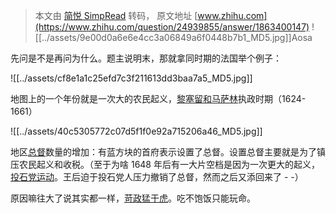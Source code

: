 > 本文由 [简悦 SimpRead](http://ksria.com/simpread/) 转码， 原文地址 [www.zhihu.com](https://www.zhihu.com/question/24939855/answer/1863400147) ![[../assets/9e00d0a6e6e4cc3a06849a6f0448b7b1_MD5.jpg]]Aosa

先问是不是再问为什么。题主说明末，那就拿同时期的法国举个例子：

![[../assets/cf8e1a1c25efd7c3f211613dd3baa7a5_MD5.jpg]]

地图上的一个年份就是一次大的农民起义，[黎塞留和马萨林](https://www.zhihu.com/search?q=%E9%BB%8E%E5%A1%9E%E7%95%99%E5%92%8C%E9%A9%AC%E8%90%A8%E6%9E%97&search_source=Entity&hybrid_search_source=Entity&hybrid_search_extra=%7B%22sourceType%22%3A%22answer%22%2C%22sourceId%22%3A1863400147%7D)执政时期（1624-1661）

![[../assets/40c5305772c07d5f1f0e92a715206a46_MD5.jpg]]

地区[总督](https://www.zhihu.com/search?q=%E6%80%BB%E7%9D%A3&search_source=Entity&hybrid_search_source=Entity&hybrid_search_extra=%7B%22sourceType%22%3A%22answer%22%2C%22sourceId%22%3A1863400147%7D)数量的增加：有蓝方块的首府表示设置了总督。设置总督主要就是为了镇压农民起义和收税。（至于为啥 1648 年后有一大片空档是因为一次更大的起义，[投石党运动](https://www.zhihu.com/search?q=%E6%8A%95%E7%9F%B3%E5%85%9A%E8%BF%90%E5%8A%A8&search_source=Entity&hybrid_search_source=Entity&hybrid_search_extra=%7B%22sourceType%22%3A%22answer%22%2C%22sourceId%22%3A1863400147%7D)。王后迫于投石党人压力撤销了总督，然而之后又添回来了 - -）

原因嘛往大了说其实都一样，[苛政猛于虎](https://www.zhihu.com/search?q=%E8%8B%9B%E6%94%BF%E7%8C%9B%E4%BA%8E%E8%99%8E&search_source=Entity&hybrid_search_source=Entity&hybrid_search_extra=%7B%22sourceType%22%3A%22answer%22%2C%22sourceId%22%3A1863400147%7D)。吃不饱饭只能玩命。